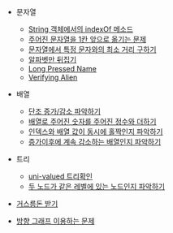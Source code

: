 - 문자열 
  - [String 객체에서의 indexOf 메소드](/CodingTest/11LeetCode문제/Easy/6Group/771.JewelsAndStones.md)
  - [주어진 문자열을 1칸 앞으로 옮기는 문제](/CodingTest/11LeetCode문제/Easy/6Group/796.RotateString.md)
  - [문자열에서 특정 문자와의 최소 거리 구하기](/CodingTest/11LeetCode문제/Easy/6Group/821.ShortestDist.md)
  - [알파벳만 뒤집기](/CodingTest/11LeetCode문제/Easy/6Group/917.ReverseOnlyLetter.md)
  - [Long Pressed Name](/CodingTest/11LeetCode문제/Easy/6Group/925.LongPressed.md)
  - [Verifying Alien](/CodingTest/11LeetCode문제/Easy/6Group/953.VerifyingAlien.md)

- 배열 
  - [단조 증가/감소 파악하기](/CodingTest/11LeetCode문제/Easy/6Group/896.MonotonicArray.md)
  - [배열로 주어진 숫자를 주어진 정수와 더하기](/CodingTest/11LeetCode문제/Easy/6Group/989.AddtoArray-Form.md)
  - [인덱스와 배열 값이 동시에 홀짝인지 파악하기](/CodingTest/11LeetCode문제/Easy/6Group/922.SortArrayByPartiy2.md)
  - [증가이후에 계속 감소하는 배열인지 파악하기](/CodingTest/11LeetCode문제/Easy/6Group/941.ValidMountain.md)
  
- 트리
  - [uni-valued 트리확인](/CodingTest/11LeetCode문제/Easy/6Group/965.UnivaluedBT.md)
  - [두 노드가 같은 레벨에 있는 노드인지 파악하기](/CodingTest/11LeetCode문제/Easy/6Group/993.CousinsInBT.md)
  
- [거스름돈 받기](/CodingTest/11LeetCode문제/Easy/6Group/860.LemonadeChange.md)

- [방향 그래프 이용하는 문제](/CodingTest/11LeetCode문제/Easy/6Group/997.FindTownJudge.md)
